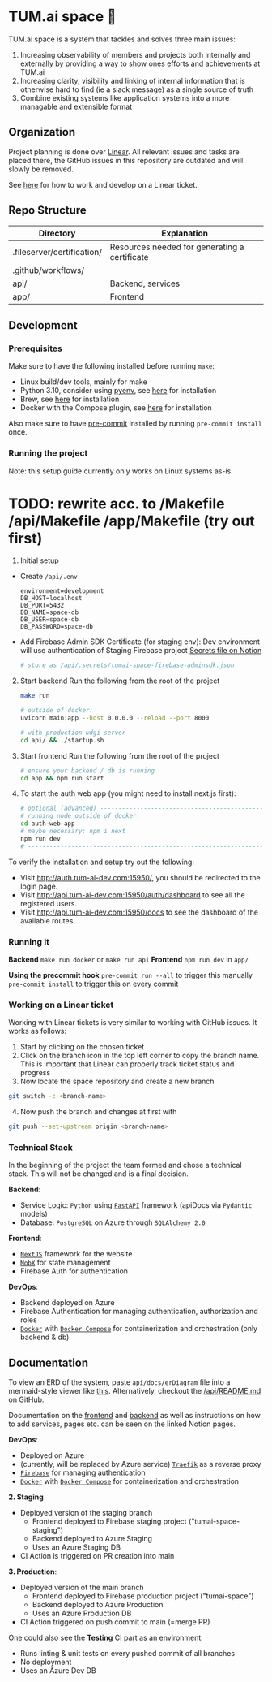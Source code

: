 # TUM.ai space 🚀
TUM.ai space is a system that tackles and solves three main issues:
  1. Increasing observability of members and projects both internally and externally by providing a way to show ones efforts and achievements at TUM.ai 
  2. Increasing clarity, visibility and linking of internal information that is otherwise hard to find (ie a slack message) as a single source of truth
  3. Combine existing systems like application systems into a more managable and extensible format

## Organization
Project planning is done over [Linear](https://linear.app/tum-ai/project/tumai-space-5b8716e29acb). All relevant issues and tasks are placed there, the GitHub issues in this repository are outdated and will slowly be removed.

See [here](#working-on-a-linear-ticket) for how to work and develop on a Linear ticket.

## Repo Structure
| Directory | Explanation |
|---|---|
| .fileserver/certification/ | Resources needed for generating a certificate |
| .github/workflows/  |   |
| api/ | Backend, services |
| app/ | Frontend |

## Development

### Prerequisites
Make sure to have the following installed before running ```make```:
- Linux build/dev tools, mainly for make
- Python 3.10, consider using [pyenv](https://github.com/pyenv/pyenv), see [here](https://github.com/pyenv/pyenv#automatic-installer) for installation
- Brew, see [here](https://brew.sh) for installation
- Docker with the Compose plugin, see [here](https://docs.docker.com/get-docker/) for installation

Also make sure to have [pre-commit](https://pre-commit.com) installed by running ```pre-commit install``` once.

### Running the project
Note: this setup guide currently only works on Linux systems as-is. 

# TODO: rewrite acc. to /Makefile /api/Makefile /app/Makefile (try out first)

1. Initial setup
  - Create `/api/.env`
    ```
    environment=development
    DB_HOST=localhost
    DB_PORT=5432
    DB_NAME=space-db
    DB_USER=space-db
    DB_PASSWORD=space-db
    ```

  - Add Firebase Admin SDK Certificate (for staging env): Dev environment will use authentication of Staging Firebase project [Secrets file on Notion](https://www.notion.so/tum-ai/c893a21fc7034d3aa44f40d28fd71373?v=65bb26a99f124632ac28a8eabe3bf066)
    ```bash
    # store as /api/.secrets/tumai-space-firebase-adminsdk.json
    ```

2. Start backend
  Run the following from the root of the project
    ```bash
    make run

    # outside of docker:
    uvicorn main:app --host 0.0.0.0 --reload --port 8000

    # with production wdgi server
    cd api/ && ./startup.sh
    ```
3. Start frontend
  Run the following from the root of the project
    ```bash
    # ensure your backend / db is running
    cd app && npm run start
    ```
4. To start the auth web app (you might need to install next.js first):
    ```bash
    # optional (advanced) ----------------------------------------------------
    # running node outside of docker:
    cd auth-web-app
    # maybe necessary: npm i next
    npm run dev
    # ------------------------------------------------------------------------
    ```
  
To verify the installation and setup try out the following: 
- Visit http://auth.tum-ai-dev.com:15950/, you should be redirected to the login page.
- Visit http://api.tum-ai-dev.com:15950/auth/dashboard to see all the registered users.
- Visit http://api.tum-ai-dev.com:15950/docs to see the dashboard of the available routes.
### Running it
**Backend**
```make run docker```
or 
```make run api```
**Frontend**
```npm run dev``` in ```app/```

**Using the precommit hook**
```pre-commit run --all``` to trigger this manually
```pre-commit install``` to trigger this on every commit

### Working on a Linear ticket
Working with Linear tickets is very similar to working with GitHub issues.
It works as follows:
1. Start by clicking on the chosen ticket
2. Click on the branch icon in the top left corner to copy the branch name. This is important that Linear can properly track ticket status and progress
3. Now locate the space repository and create a new branch
  ```bash
  git switch -c <branch-name>
  ```
4. Now push the branch and changes at first with
  ```bash
  git push --set-upstream origin <branch-name>
  ```

### Technical Stack
In the beginning of the project the team formed and chose a technical stack. This will not be changed and is a final decision. 

**Backend**: 
  - Service Logic: `Python` using [`FastAPI`](https://github.com/tiangolo/fastapi) framework (apiDocs via `Pydantic` models)
  - Database: `PostgreSQL` on Azure through `SQLAlchemy 2.0`

**Frontend**:
- [`NextJS`](https://nextjs.org/) framework for the website
-  [`MobX`](https://mobx.js.org) for state management
- Firebase Auth for authentication

**DevOps**:
- Backend deployed on Azure
- Firebase Authentication for managing authentication, authorization and roles
- [`Docker`](https://www.docker.com/) with [`Docker Compose`](https://docs.docker.com/compose/) for containerization and orchestration (only backend & db)

## Documentation
To view an ERD of the system, paste ```api/docs/erDiagram``` file into a mermaid-style viewer like [this](https://mermaid.live/).
Alternatively, checkout the [/api/README.md](https://github.com/tum-ai/space/tree/main/api) on GitHub.

Documentation on the [frontend](https://www.notion.so/tum-ai/Frontend-Development-Guide-Documentation-259fdf1c5c1446d29fee4f16a39d4c0c?pvs=4) and [backend](https://www.notion.so/tum-ai/Backend-Development-Guide-Documentation-4c408603fb65439d94293c5189435770?pvs=4) as well as instructions on how to add services, pages etc. can be seen on the linked Notion pages.

**DevOps**:
- Deployed on Azure
- (currently, will be replaced by Azure service) [`Traefik`](https://traefik.io/) as a reverse proxy 
- [`Firebase`](https://firebase.com/) for managing authentication
- [`Docker`](https://www.docker.com/) with [`Docker Compose`](https://docs.docker.com/compose/) for containerization and orchestration

**2. Staging**
- Deployed version of the staging branch
  - Frontend deployed to Firebase staging project ("tumai-space-staging")
  - Backend deployed to Azure Staging
  - Uses an Azure Staging DB
- CI Action is triggered on PR creation into main

**3. Production**:
- Deployed version of the main branch
  - Frontend deployed to Firebase production project ("tumai-space")
  - Backend deployed to Azure Production 
  - Uses an Azure Production DB
- CI Action triggered on push commit to main (=merge PR)

One could also see the **Testing** CI part as an environment:
- Runs linting & unit tests on every pushed commit of all branches
- No deployment
- Uses an Azure Dev DB
